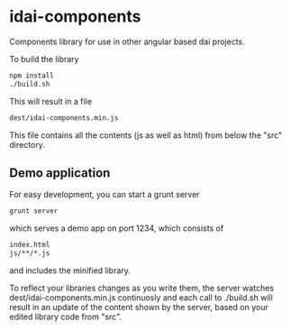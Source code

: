 # idai-components

Components library for use in other angular based dai projects. 

To build the library

```bash
npm install
./build.sh
```

This will result in a file

```bash
dest/idai-components.min.js
```

This file contains all the contents (js as well as html) from below the "src" directory.

## Demo application

For easy development, you can start a grunt server

```bash
grunt server
```

which serves a demo app on port 1234, which consists of 

```bash
index.html
js/**/*.js
```

and includes the minified library.

To reflect your libraries changes as you write them, the
server watches dest/idai-components.min.js continuosly and
each call to ./build.sh will result in an update of the content shown by the server, 
based on your edited library code from "src".






